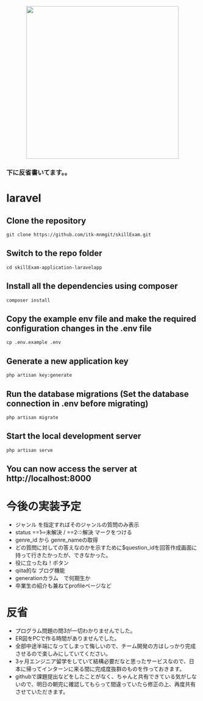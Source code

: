 <p align="center"><img src="https://res.cloudinary.com/dtfbvvkyp/image/upload/v1566331377/laravel-logolockup-cmyk-red.svg" width="400"></p>


### 下に反省書いてます。。

# laravel


## Clone the repository

```
git clone https://github.com/itk-mnmgit/skillExam.git
```


## Switch to the repo folder

```
cd skillExam-application-laravelapp
```

## Install all the dependencies using composer

```
composer install
```


## Copy the example env file and make the required configuration changes in the .env file

```
cp .env.example .env
```

## Generate a new application key

```
php artisan key:generate
```

## Run the database migrations (Set the database connection in .env before migrating)

```
php artisan migrate
```

## Start the local development server

```
php artisan serve
```

## You can now access the server at http://localhost:8000

# 今後の実装予定

- ジャンル を指定すればそのジャンルの質問のみ表示
- status ==1⇨未解決 / ==2⇨解決 マークをつける
- genre_id から genre_nameの取得
- どの質問に対しての答えなのかを示すために$question_idを回答作成画面に持って行きたかったが、できなかった。
- 役に立ったね！ボタン
- qiita的な ブログ機能
- generationカラム　で何期生か
- 卒業生の紹介も兼ねてprofileページなど

# 反省
- プログラム問題の問3が一切わかりませんでした。
- ER図をPCで作る時間がありませんでした。
- 全部中途半端になってしまって悔しいので、チーム開発の方はしっかり完成させるので楽しみにしていてください。
- 3ヶ月エンジニア留学をしていて結構必要だなと思ったサービスなので、日本に帰ってインターンに来る間に完成度抜群のものを作っておきます。
- githubで課題提出などをしたことがなく、ちゃんと共有できている気がしないので、明日の朝完に確認してもらって間違っていたら修正の上、再度共有させていただきます。
